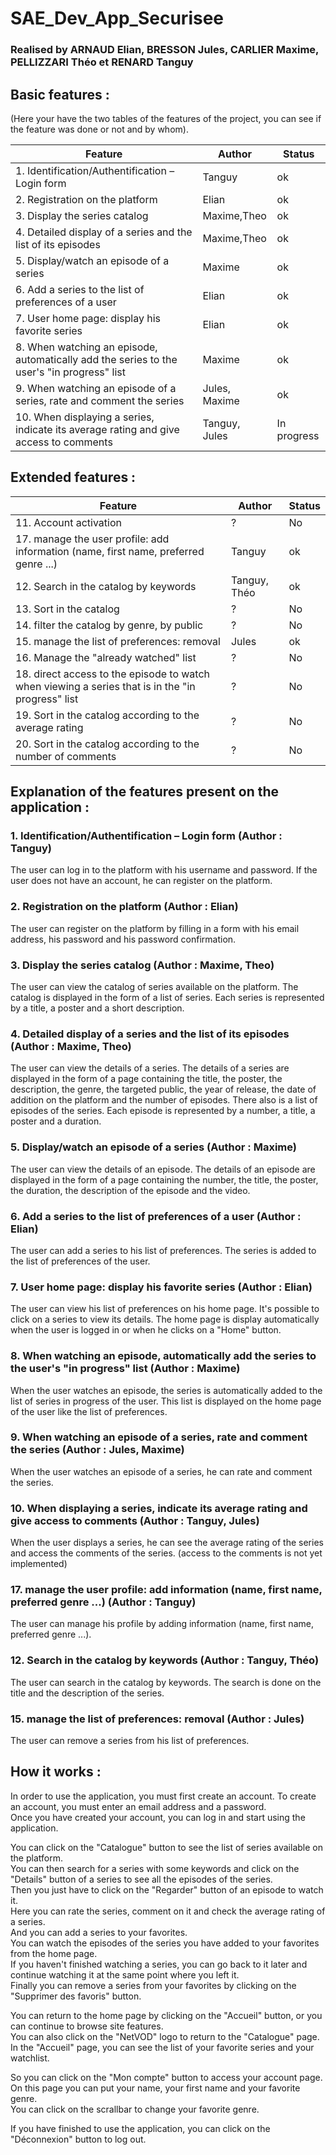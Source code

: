 # SAE_Dev_App_Securisee
### Realised by ARNAUD Elian, BRESSON Jules, CARLIER Maxime, PELLIZZARI Théo et RENARD Tanguy

## Basic features :
(Here your have the two tables of the features of the project, you can see if the feature was done or not and by whom).

| Feature                                                                                    | Author        | Status      |
|--------------------------------------------------------------------------------------------|---------------|-------------|
| 1. Identification/Authentification – Login form                                            | Tanguy        | ok          |
| 2. Registration on the platform                                                            | Elian         | ok          |
| 3. Display the series catalog                                                              | Maxime,Theo   | ok          |
| 4. Detailed display of a series and the list of its episodes                               | Maxime,Theo   | ok          |
| 5. Display/watch an episode of a series                                                    | Maxime        | ok          |
| 6. Add a series to the list of preferences of a user                                       | Elian         | ok          |
| 7. User home page: display his favorite series                                             | Elian         | ok          |
| 8. When watching an episode, automatically add the series to the user's "in progress" list | Maxime        | ok          |
| 9. When watching an episode of a series, rate and comment the series                       | Jules, Maxime | ok          |
| 10. When displaying a series, indicate its average rating and give access to comments      | Tanguy, Jules | In progress |

## Extended features :
| Feature                                                                                           | Author       | Status |
|---------------------------------------------------------------------------------------------------|--------------|--------|
| 11. Account activation                                                                            | ?            | No     |
| 17. manage the user profile: add information (name, first name, preferred genre ...)              | Tanguy       | ok     |
| 12. Search in the catalog by keywords                                                             | Tanguy, Théo | ok     |
| 13. Sort in the catalog                                                                           | ?            | No     |
| 14. filter the catalog by genre, by public                                                        | ?            | No     |
| 15. manage the list of preferences: removal                                                       | Jules        | ok     |
| 16. Manage the "already watched" list                                                             | ?            | No     |
| 18. direct access to the episode to watch when viewing a series that is in the "in progress" list | ?            | No     |
| 19. Sort in the catalog according to the average rating                                           | ?            | No     |
| 20. Sort in the catalog according to the number of comments                                       | ?            | No     |

## Explanation of the features present on the application :
### 1. Identification/Authentification – Login form (Author : Tanguy)
The user can log in to the platform with his username and password. If the user does not have an account, he can register on the platform.

### 2. Registration on the platform (Author : Elian)
The user can register on the platform by filling in a form with his email address, his password and his password confirmation.

### 3. Display the series catalog (Author : Maxime, Theo)
The user can view the catalog of series available on the platform. The catalog is displayed in the form of a list of series. Each series is represented by a title, a poster and a short description.

### 4. Detailed display of a series and the list of its episodes (Author : Maxime, Theo)
The user can view the details of a series. The details of a series are displayed in the form of a page containing the title, the poster, the description, the genre, the targeted public, the year of release, the date of addition on the platform and the number of episodes.
There also is a list of episodes of the series. Each episode is represented by a number, a title, a poster and a duration.

### 5. Display/watch an episode of a series (Author : Maxime)
The user can view the details of an episode. The details of an episode are displayed in the form of a page containing the number, the title, the poster, the duration, the description of the episode and the video.

### 6. Add a series to the list of preferences of a user (Author : Elian)
The user can add a series to his list of preferences. The series is added to the list of preferences of the user.

### 7. User home page: display his favorite series (Author : Elian)
The user can view his list of preferences on his home page. It's possible to click on a series to view its details.
The home page is display automatically when the user is logged in or when he clicks on a "Home" button.

### 8. When watching an episode, automatically add the series to the user's "in progress" list (Author : Maxime)
When the user watches an episode, the series is automatically added to the list of series in progress of the user.
This list is displayed on the home page of the user like the list of preferences.

### 9. When watching an episode of a series, rate and comment the series (Author : Jules, Maxime)
When the user watches an episode of a series, he can rate and comment the series.

### 10. When displaying a series, indicate its average rating and give access to comments (Author : Tanguy, Jules)
When the user displays a series, he can see the average rating of the series and access the comments of the series. (access to the comments is not yet implemented)

### 17. manage the user profile: add information (name, first name, preferred genre ...) (Author : Tanguy)
The user can manage his profile by adding information (name, first name, preferred genre ...).

### 12. Search in the catalog by keywords (Author : Tanguy, Théo)
The user can search in the catalog by keywords. The search is done on the title and the description of the series.

### 15. manage the list of preferences: removal (Author : Jules)
The user can remove a series from his list of preferences.

## How it works :
In order to use the application, you must first create an account.
To create an account, you must enter an email address and a password.  
Once you have created your account, you can log in and start using the application.  

You can click on the "Catalogue" button to see the list of series available on the platform.  
You can then search for a series with some keywords and click on the "Details" button of a series to see all the episodes of the series.  
Then you just have to click on the "Regarder" button of an episode to watch it.  
Here you can rate the series, comment on it and check the average rating of a series.  
And you can add a series to your favorites.  
You can watch the episodes of the series you have added to your favorites from the home page.  
If you haven't finished watching a series, you can go back to it later and continue watching it at the same point where you left it.  
Finally you can remove a series from your favorites by clicking on the "Supprimer des favoris" button.  

You can return to the home page by clicking on the "Accueil" button, or you can continue to browse site features.  
You can also click on the "NetVOD" logo to return to the "Catalogue" page.  
In the "Accueil" page, you can see the list of your favorite series and your watchlist.  

So you can click on the "Mon compte" button to access your account page.  
On this page you can put your name, your first name and your favorite genre.  
You can click on the scrallbar to change your favorite genre.

If you have finished to use the application, you can click on the "Déconnexion" button to log out.